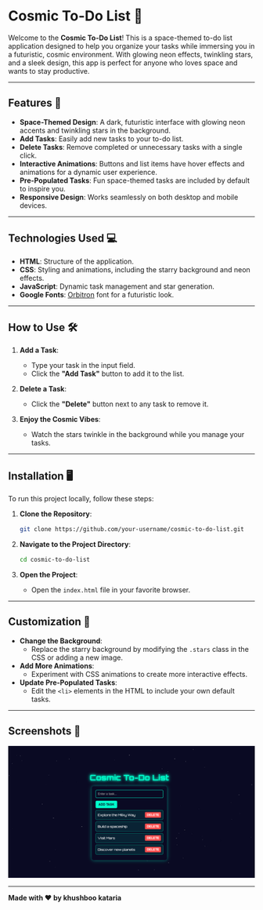 # Cosmic To-Do List 🌌

Welcome to the **Cosmic To-Do List**! This is a space-themed to-do list application designed to help you organize your tasks while immersing you in a futuristic, cosmic environment. With glowing neon effects, twinkling stars, and a sleek design, this app is perfect for anyone who loves space and wants to stay productive.

---

## Features 🚀

- **Space-Themed Design**: A dark, futuristic interface with glowing neon accents and twinkling stars in the background.
- **Add Tasks**: Easily add new tasks to your to-do list.
- **Delete Tasks**: Remove completed or unnecessary tasks with a single click.
- **Interactive Animations**: Buttons and list items have hover effects and animations for a dynamic user experience.
- **Pre-Populated Tasks**: Fun space-themed tasks are included by default to inspire you.
- **Responsive Design**: Works seamlessly on both desktop and mobile devices.

---

## Technologies Used 💻

- **HTML**: Structure of the application.
- **CSS**: Styling and animations, including the starry background and neon effects.
- **JavaScript**: Dynamic task management and star generation.
- **Google Fonts**: [Orbitron](https://fonts.google.com/specimen/Orbitron) font for a futuristic look.

---

## How to Use 🛠️

1. **Add a Task**:
   - Type your task in the input field.
   - Click the **"Add Task"** button to add it to the list.

2. **Delete a Task**:
   - Click the **"Delete"** button next to any task to remove it.

3. **Enjoy the Cosmic Vibes**:
   - Watch the stars twinkle in the background while you manage your tasks.

---

## Installation 🖥️

To run this project locally, follow these steps:

1. **Clone the Repository**:
   ```bash
   git clone https://github.com/your-username/cosmic-to-do-list.git
   ```

2. **Navigate to the Project Directory**:
   ```bash
   cd cosmic-to-do-list
   ```

3. **Open the Project**:
   - Open the `index.html` file in your favorite browser.

---

## Customization 🎨

- **Change the Background**:
  - Replace the starry background by modifying the `.stars` class in the CSS or adding a new image.
- **Add More Animations**:
  - Experiment with CSS animations to create more interactive effects.
- **Update Pre-Populated Tasks**:
  - Edit the `<li>` elements in the HTML to include your own default tasks.

---

## Screenshots 📸

<img src="to-do.png" alt="ss">

---



**Made with ❤️ by khushboo kataria**  

